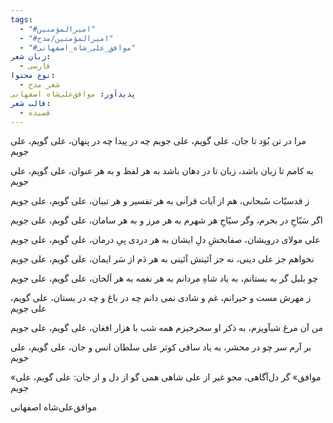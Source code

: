 ```yaml
---
tags:
  - "#امیرالمؤمنین"
  - "#امیرالمؤمنین/مدح"
  - "#موافق_علی_شاه_اصفهانی"
زبان شعر:
  - فارسی
نوع محتوا:
  - شعر مدح
پدیدآور: موافق‌علی‌شاه اصفهانی
قالب شعر:
  - قصیده
---
```

مرا در تن بُوَد تا جان، علی گویم، علی جویم
چه در پیدا چه در پنهان، علی گویم، علی جویم

به کامم تا زبان باشد، زبان تا در دهان باشد
به هر لفظ و به هر عنوان، علی گویم، علی جویم

ز قدسیّات سُبحانی، هم از آیات قرآنی
به هر تفسیر و هر تبیان، علی گویم، علی جویم

اگر سَبّاحِ در بحرم، وگر سیّاحِ هر شهرم
به هر مرز و به هر سامان، علی گویم، علی جویم

علی مولای درویشان، صفابخشِ دلِ ایشان
به هر دردی پیِ درمان، علی گویم، علی جویم

نخواهم جز علی دینی، نه جز آئینش آئینی
به هر دَم از سَر ایمان، علی گویم، علی جویم

چو بلبل گر به بستانم، به یاد شاهِ مردانم
به هر نغمه به هر اَلحان، علی گویم، علی جویم

ز مهرش مست و حیرانم، غم و شادی نمی دانم
چه در باغ و چه در بستان، علی گویم، علی جویم

من آن مرغ شبآویزم، به ذکر او سحرخیزم
همه شب با هزار افغان، علی گویم، علی جویم

بر آرم سر چو در محشر، به یاد ساقی کوثر
علی سلطان انس و جان، علی گویم، علی جویم

«موافق» گر دل‌آگاهی، مجو غیر از علی شاهی
همی گو از دل و از جان: علی گویم، علی جویم

موافق‌علی‌شاه اصفهانی
